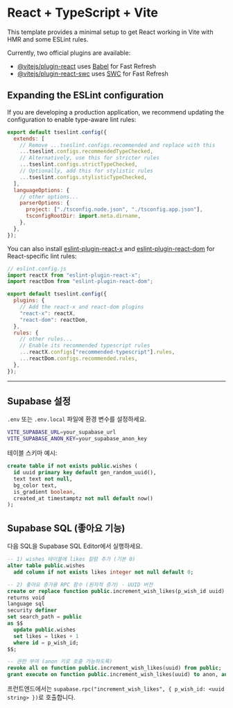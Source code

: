 # React + TypeScript + Vite

This template provides a minimal setup to get React working in Vite with HMR and some ESLint rules.

Currently, two official plugins are available:

- [@vitejs/plugin-react](https://github.com/vitejs/vite-plugin-react/blob/main/packages/plugin-react) uses [Babel](https://babeljs.io/) for Fast Refresh
- [@vitejs/plugin-react-swc](https://github.com/vitejs/vite-plugin-react/blob/main/packages/plugin-react-swc) uses [SWC](https://swc.rs/) for Fast Refresh

## Expanding the ESLint configuration

If you are developing a production application, we recommend updating the configuration to enable type-aware lint rules:

```js
export default tseslint.config({
  extends: [
    // Remove ...tseslint.configs.recommended and replace with this
    ...tseslint.configs.recommendedTypeChecked,
    // Alternatively, use this for stricter rules
    ...tseslint.configs.strictTypeChecked,
    // Optionally, add this for stylistic rules
    ...tseslint.configs.stylisticTypeChecked,
  ],
  languageOptions: {
    // other options...
    parserOptions: {
      project: ["./tsconfig.node.json", "./tsconfig.app.json"],
      tsconfigRootDir: import.meta.dirname,
    },
  },
});
```

You can also install [eslint-plugin-react-x](https://github.com/Rel1cx/eslint-react/tree/main/packages/plugins/eslint-plugin-react-x) and [eslint-plugin-react-dom](https://github.com/Rel1cx/eslint-react/tree/main/packages/plugins/eslint-plugin-react-dom) for React-specific lint rules:

```js
// eslint.config.js
import reactX from "eslint-plugin-react-x";
import reactDom from "eslint-plugin-react-dom";

export default tseslint.config({
  plugins: {
    // Add the react-x and react-dom plugins
    "react-x": reactX,
    "react-dom": reactDom,
  },
  rules: {
    // other rules...
    // Enable its recommended typescript rules
    ...reactX.configs["recommended-typescript"].rules,
    ...reactDom.configs.recommended.rules,
  },
});
```

---

## Supabase 설정

`.env` 또는 `.env.local` 파일에 환경 변수를 설정하세요.

```bash
VITE_SUPABASE_URL=your_supabase_url
VITE_SUPABASE_ANON_KEY=your_supabase_anon_key
```

테이블 스키마 예시:

```sql
create table if not exists public.wishes (
  id uuid primary key default gen_random_uuid(),
  text text not null,
  bg_color text,
  is_gradient boolean,
  created_at timestamptz not null default now()
);
```

## Supabase SQL (좋아요 기능)

다음 SQL을 Supabase SQL Editor에서 실행하세요.

```sql
-- 1) wishes 테이블에 likes 칼럼 추가 (기본 0)
alter table public.wishes
  add column if not exists likes integer not null default 0;

-- 2) 좋아요 증가용 RPC 함수 (원자적 증가) - UUID 버전
create or replace function public.increment_wish_likes(p_wish_id uuid)
returns void
language sql
security definer
set search_path = public
as $$
  update public.wishes
  set likes = likes + 1
  where id = p_wish_id;
$$;

-- 권한 부여 (anon 키로 호출 가능하도록)
revoke all on function public.increment_wish_likes(uuid) from public;
grant execute on function public.increment_wish_likes(uuid) to anon, authenticated;
```

프런트엔드에서는 `supabase.rpc("increment_wish_likes", { p_wish_id: <uuid string> })`로 호출합니다.
